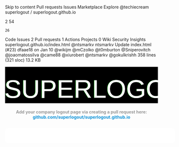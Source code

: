 
Skip to content
Pull requests
Issues
Marketplace
Explore
@techiecream
superlogout /
superlogout.github.io

2
54

    26

Code
Issues 2
Pull requests 1
Actions
Projects 0
Wiki
Security
Insights
superlogout.github.io/index.html
@ntsmarkv ntsmarkv Update index.html (#23) dfaae18 on Jan 10
@wikijm
@mCzolko
@t0mburton
@Sniperovitch
@joaomatossilva
@came88
@xiurobert
@ntsmarkv
@gokulkrishh
358 lines (321 sloc) 13.2 KB
<!DOCTYPE html>
<html>
<head>
  <title>Super Logout</title>
  <style>

    @import url(http://fonts.googleapis.com/css?family=Share+Tech+Mono);

    body {
      font-family: sans-serif;
      margin-top: 5em;
      background: black;
      color: white;
    }

    h1 {
      margin: 0 auto;
      text-align: center;
      font-size: 4em;
    }

    h3 {
      margin: 0 auto;
      margin-top: 20px;
      text-align: center;
      font-size: 1em;
      color: #989898;
    }

    ul {
      width: 500px;
      margin: 2em auto;
      list-style: none;
      background: white;
      padding: 25px 30px;
      -webkit-border-radius: 10px;
      -moz-border-radius: 10px;
      border-radius: 10px;
      -webkit-box-shadow: 0px 0px 101px -14px rgba(255,255,255,1);
      -moz-box-shadow: 0px 0px 101px -14px rgba(255,255,255,1);
      box-shadow: 0px 0px 101px -14px rgba(255,255,255,1);
    }

    li {
      line-height: 26px;
      color: black;
    }

    li > span {
      float: right;
    }

    a {
      text-decoration: none;
      color: #1093D8;
    }

    svg {
      width: 600px;
      height: 120px;
      display: block;
      position: relative;
      overflow: hidden;
      margin: 0 auto;
      background: black;
    }

    .hidden {
      position: fixed;
      width: 1px;
      height: 1px;
      overflow: hidden;
      top: -10px;
      left: -10px;
    }

    .success {
      font-weight: bold;
      color: #0a0;
    }

    .error {
      color: #a00;
    }

    .favicon {
      background: white;
      padding: 5px;
      float: left;
      margin-right: 15px;
    }

  </style>
  <script>
    function cleanup(func, el, delayCleanup) {
      return function() {
        if (delayCleanup) {
          delayCleanup = false;
          return;
        }
        func();
        el.parentNode.removeChild(el);
      };
    }

    function get(url) {
      return function(success, error) {
        var img = document.createElement("img");
        img.onload = cleanup(success, img);
        img.onerror = cleanup(error, img);
        img.className = "hidden";
        document.body.appendChild(img);
        img.src = url;

        return url;
      };
    }

    var numPostFrames = 0;
    function post(url, params, fakeOk) {
      params = params || {};
      return function(success, error) {
        var form = document.createElement("form");
        var iframe = document.createElement("iframe");

        iframe.className = "hidden";
        iframe.onload = cleanup(cleanup(success, form), iframe, true);
        iframe.onerror = cleanup(cleanup(error, form), iframe, true);
        iframe.name = "iframe" + numPostFrames++;
        document.body.appendChild(iframe);

        form.action = url;
        form.method = "POST";
        form.target = iframe.name;

        for (var param in params) {
          if (params.hasOwnProperty(param)) {
            var input = document.createElement("input");
            input.type = "hidden";
            input.name = param;
            input.value = params[param];
            form.appendChild(input);
          }
        }

        document.body.appendChild(form);
        form.submit();

        if (fakeOk) {
          success();
        }

        return url;
      };
    }

    function and(one, two) {
      return function(success, error) {
        var oneSuccess = false;
        var twoSuccess = false;
        var oneSuccessFunc = function() {
          oneSuccess = true;
          if (twoSuccess) {
            success();
          }
        };
        var twoSuccessFunc = function() {
          twoSuccess = true;
          if (oneSuccess) {
            success();
          }
        };
        one(oneSuccessFunc, error);
        return two(twoSuccessFunc, error);
      }
    }

    function extractDomain(url) {
      var domain;
      //find & remove protocol (http, ftp, etc.) and get domain
      if (url.indexOf("://") > -1) {
        domain = url.split('/')[2];
      }
      else {
        domain = url.split('/')[0];
      }

      //find & remove port number
      domain = domain.split(':')[0];

      return domain;
    }

    function doSites(list, sites) {
      sites.forEach(function(site) {
        if (!site.length) {
          return;
        }

        var name = site[0];
        var action = site[1];

        var li = document.createElement("li");
        var faviconNode = document.createElement("img");
        faviconNode.className = "favicon";
        var nameNode = document.createElement("strong");
        nameNode.appendChild(document.createTextNode(name));
        var statusNode = document.createElement("span");
        statusNode.innerHTML = "...";
        li.appendChild(faviconNode);
        li.appendChild(nameNode);
        li.appendChild(statusNode);

        var success = function() {
          statusNode.innerHTML = "OK";
          statusNode.className = "success";
        };
        var error = function() {
          statusNode.innerHTML = "error";
          statusNode.className = "error";
        };

        var url = action(success, error);
        faviconNode.src = "https://www.google.com/s2/favicons?domain=" + extractDomain(url);

        list.appendChild(li);
      });
    }

    window.onload = function() {
      doSites(document.getElementById("sitelist"), [
        ["AOL", and(get("http://my.screenname.aol.com/_cqr/logout/mcLogout.psp?sitedomain=startpage.aol.com&authLev=0&lang=en&locale=us"), get("https://api.screenname.aol.com/auth/logout?state=snslogout&r=" + Math.random()))],
        ["AlternativeTo", get ("https://alternativeto.net/Logout.aspx")],
        ["Amazon", get("http://www.amazon.com/gp/flex/sign-out.html?action=sign-out")],
        ["Blogger", get("http://www.blogger.com/logout.g")],
        ["Delicious", get("http://www.delicious.com/logout")],
        ["DeviantART", post("http://www.deviantart.com/users/logout")],
        ["DreamHost", get("https://panel.dreamhost.com/index.cgi?Nscmd=Nlogout")],
        ["Dropbox", get("https://www.dropbox.com/logout")],
        ["eBay", get("https://signin.ebay.com/ws/eBayISAPI.dll?SignIn")],
        ["Gandi", get("https://www.gandi.net/login/out")],
        ["GearBest", get("http://www.gearbest.com/m-users-a-logout.htm")],
        ["GitHub", get("https://github.com/logout")],
        ["GMail", get("http://mail.google.com/mail/logout")],
        ["Google", get("https://www.google.com/accounts/Logout")],
        ["Hulu", get("https://secure.hulu.com/logout")],
        ["Impots.gouv.fr", get("https://cfspart.impots.gouv.fr/deconnexion")],
        ["Instapaper", get("http://www.instapaper.com/user/logout")],
        ["KanbanFlow", get("https://kanbanflow.com/logout")],
        ["LaBanquePostale", get("https://voscomptesenligne.labanquepostale.fr/voscomptes/canalXHTML/securite/deconnexion/init-deconnexion.ea")],
        ["Linode", get("https://manager.linode.com/session/logout")],
        ["LiveJournal", post("http://www.livejournal.com/logout.bml", {"action:killall": "1"})],
        ["LogMeIn", get("https://secure.logmein.com/home/fr/loggedout")],
        ["MySpace", get("http://www.myspace.com/index.cfm?fuseaction=signout")],
        ["NetFlix", get("http://www.netflix.com/Logout")],
        ["New York Times", get("http://www.nytimes.com/logout")],
        ["Newegg", get("https://secure.newegg.com/NewMyAccount/AccountLogout.aspx")],
        ["Office 365 Global Account", get("https://login.microsoftonline.com/logout.srf")],
        ["Office 365 Webmail", get("https://outlook.office.com/owa/logoff.owa")],
        ["Pandora", get("https://www.pandora.com/account/sign-out")],
        ["Photobucket", get("http://photobucket.com/logout")],
        ["Primewire.AG", get("https://www.primewire.ag/logout.php")],
        ["Primewire.ORG", get("https://www.primewire.org/logout.php")],
        ["Skype", get("https://secure.skype.com/account/logout")],
        ["Slashdot", get("http://slashdot.org/my/logout")],
        ["SoundCloud", get("http://soundcloud.com/logout")],
        ["Spotify", get("https://www.spotify.com/logout/")],
        ["Steam Community", get("http://steamcommunity.com/?action=doLogout")],
        ["Steam Store", get("http://store.steampowered.com/logout/")],
        ["ThePirateBay", get("https://thepiratebay.org/logout")],
        ["ThinkGeek", get("https://www.thinkgeek.com/brain/account/login.cgi?a=lo")],
        ["Threadless", get("http://www.threadless.com/logout")],
        ["Tumblr", get("http://www.tumblr.com/logout")],
        ["Testomato", get("http://www.testomato.com/logout")],
        ["Vimeo", get("http://vimeo.com/log_out")],
        ["Wikipedia", get("http://en.wikipedia.org/w/index.php?title=Special:UserLogout")],
        ["Windows Live", get("http://login.live.com/logout.srf")],
        ["Woot", get("https://account.woot.com/logout")],
        ["Wordpress", get("https://wordpress.com/wp-login.php?action=logout")],
        ["Yahoo!", get("https://login.yahoo.com/config/login?.src=fpctx&logout=1&.direct=1&.done=http://www.yahoo.com/")],
        ["YouTube", post("http://www.youtube.com", {"action_logout": "1"}, true)],
        ["DueDil", get("http://www.duedil.com/logout")],
        ["Podio", get("https://podio.com/logout")],
        ["Codeanywhere", get("https://codeanywhere.com/logout")],
        ["NESCAFE Dolce Gusto", get("https://www.dolce-gusto.fr/customer/account/logout")],
		["TMIS", get("https://www.tmis.go.ug/account/logout")],
        ["T411", get("http://www.t411.li/users/logout/")],
      ])
    };

    var _gaq = _gaq || [];
    _gaq.push(['_setAccount', 'UA-62125712-1']);
    _gaq.push(['_trackPageview']);

    (function() {
      var ga = document.createElement('script'); ga.type = 'text/javascript'; ga.async = true;
      ga.src = ('https:' == document.location.protocol ? 'https://ssl' : 'http://www') + '.google-analytics.com/ga.js';
      var s = document.getElementsByTagName('script')[0]; s.parentNode.insertBefore(ga, s);
    })();
  </script>
</head>
<body>
  <svg version="1.1" id="Ebene_1" xmlns="http://www.w3.org/2000/svg" xmlns:xlink="http://www.w3.org/1999/xlink"      width="600px" height="100px" viewBox="0 0 600 100">
    <style type="text/css">
      <![CDATA[
        text {
          filter: url(#filter);
          fill: white;
          font-family: 'Share Tech Mono', sans-serif;
          font-size: 100px;
          -webkit-font-smoothing: antialiased;
          -moz-osx-font-smoothing: grayscale;
        }
      ]]>
    </style>
      <defs>
        <filter id="filter">
          <feFlood flood-color="black" result="black" />
          <feFlood flood-color="red" result="flood1" />
          <feFlood flood-color="limegreen" result="flood2" />
          <feOffset in="SourceGraphic" dx="3" dy="0" result="off1a"/>
          <feOffset in="SourceGraphic" dx="2" dy="0" result="off1b"/>
          <feOffset in="SourceGraphic" dx="-3" dy="0" result="off2a"/>
          <feOffset in="SourceGraphic" dx="-2" dy="0" result="off2b"/>
          <feComposite in="flood1" in2="off1a" operator="in"  result="comp1" />
          <feComposite in="flood2" in2="off2a" operator="in" result="comp2" />
          <feMerge x="0" width="100%" result="merge1">
            <feMergeNode in = "black" />
            <feMergeNode in = "comp1" />
            <feMergeNode in = "off1b" />
            <animate attributeName="y" id = "y" dur ="4s" values = '104px; 104px; 30px; 105px; 30px; 2px; 2px; 50px; 40px; 105px; 105px; 20px; 6ßpx; 40px; 104px; 40px; 70px; 10px; 30px; 104px; 102px'                    keyTimes = '0; 0.362; 0.368; 0.421; 0.440; 0.477; 0.518; 0.564; 0.593; 0.613; 0.644; 0.693; 0.721; 0.736; 0.772; 0.818; 0.844; 0.894; 0.925; 0.939; 1' repeatCount = "indefinite" />
            <animate attributeName="height" id = "h" dur ="4s" values = '10px; 0px; 10px; 30px; 50px; 0px; 10px; 0px; 0px; 0px; 10px; 50px; 40px; 0px; 0px; 0px; 40px; 30px; 10px; 0px; 50px' keyTimes = '0; 0.362; 0.368; 0.421; 0.440; 0.477; 0.518; 0.564; 0.593; 0.613; 0.644; 0.693; 0.721; 0.736; 0.772; 0.818; 0.844; 0.894; 0.925; 0.939; 1' repeatCount = "indefinite" />
          </feMerge>
          <feMerge x="0" width="100%" y="60px" height="65px" result="merge2">
            <feMergeNode in = "black" />
            <feMergeNode in = "comp2" />
            <feMergeNode in = "off2b" />
            <animate attributeName="y" id = "y" dur ="4s" values = '103px; 104px; 69px; 53px; 42px; 104px; 78px; 89px; 96px; 100px; 67px; 50px; 96px; 66px; 88px; 42px; 13px; 100px; 100px; 104px;' keyTimes = '0; 0.055; 0.100; 0.125; 0.159; 0.182; 0.202; 0.236; 0.268; 0.326; 0.357; 0.400; 0.408; 0.461; 0.493; 0.513; 0.548; 0.577; 0.613; 1' repeatCount = "indefinite" />
            <animate attributeName="height" id = "h" dur = "4s" values = '0px; 0px; 0px; 16px; 16px; 12px; 12px; 0px; 0px; 5px; 10px; 22px; 33px; 11px; 0px; 0px; 10px' keyTimes = '0; 0.055; 0.100; 0.125; 0.159; 0.182; 0.202; 0.236; 0.268; 0.326; 0.357; 0.400; 0.408; 0.461; 0.493; 0.513;  1' repeatCount = "indefinite" />
          </feMerge>
          <feMerge>
            <feMergeNode in="SourceGraphic" />
            <feMergeNode in="merge1" />
            <feMergeNode in="merge2" />
          </feMerge>
        </filter>
      </defs>
      <g>
        <text x="0" y="100">
          SUPERLOGOUT
        </text>
      </g>
  </svg>

  <h3>Add your company logout page via creating a pull request here: <a href="https://github.com/superlogout/superlogout.github.io">github.com/superlogout/superlogout.github.io</a></h3>
  <ul id="sitelist">
  </ul>
</body>
</html>
